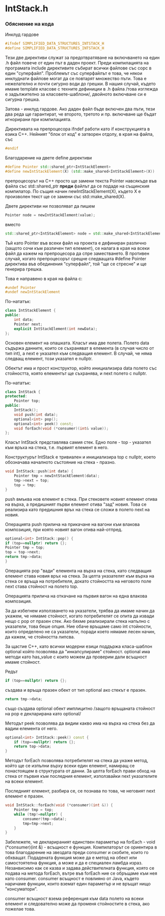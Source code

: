 # IntStack.h

### Обяснение на кода

Инклуд гардове
```c++
#ifndef SIMPLIFIED_DATA_STRUCTURES_INTSTACK_H
#define SIMPLIFIED_DATA_STRUCTURES_INTSTACK_H
```

Тези две директиви служат за предотвратяване на включването на един .h файл повече от един път в даден проект. 
Преди компилацията на програмата include директивите събират всички файлове със сорс в един "суперфайл". Проблемът със 
суперфайлът е това, че някои инклуднати файлове могат да се повтарят множество пъти. 
Това е нежелателно и почти сигурно води до грешки. В нашия случай, където имаме template класове с техните дефиниции 
в .h файла /това изглежда е задължително за класовете-шаблони/, двойното включване си е сигурна грешка.

Затова - инклуд гардове. Ако даден файл бъде включен два пъти, тези два реда ще гарантират, че второто, третото и пр. 
включване ще бъдат игнорирани при компилацията. 

Директивата на препроцесора ifndef работи като if конструкцията в езика C++. Нейният "блок от код" е затворен отдолу, 
в края на файла, със
```c++
#endif
```

Благодарение на двете define директиви

```c++
#define Pointer std::shared_ptr<IntStackElement>
#define newIntStackElement(X) (std::make_shared<IntStackElement>(X))
```

препроцесорът на C++ просто ще замени текста Pointer навсякъде във 
файла със std::shared_ptr<IntStackElement> **преди** файлът да се подаде на същинския компилатор.
По същия начин newIntStackElement(X), където X е произволен текст ще се замени със std::make_shared<IntStackElement>(X).

Двете директиви ни позволяват да пишем
```c++
Pointer node = newIntStackElement(value);
```
вместо 

```c++
std::shared_ptr<IntStackElement> node = std::make_shared<IntStackElement>(value);
```

Тъй като Pointer във всеки файл на проекта е дефиниран различно (защото сочи към различен тип елемент), 
се налага в края на всеки файл да кажем на препроцесора да спре заместването. В противен случай, когато препроцесорът
срещне следващата #define Pointer директива във обединения "суперфайл", той "ще се стресне" и ще генерира грешка. 

Това е направено в края на файла с: 

```c++
#undef Pointer
#undef newIntStackElement
```

По-нататък: 

```c++
class IntStackElement {
public:
    int data;
    Pointer next;
    explicit IntStackElement(int newData);
};
```

Основен елемент на опашката. Класът има две полета. Полето data съдържа данните, които се съхраняват в елемента (в случая
число от тип int), а next е указател към следващия елемент. В случай, че няма следващ елемент, този указател е nullptr.

Обектът има и прост конструктор, който инициализира data полето със стойността, която елементът ще съхранява, и next полето 
с nullptr.

По-нататък:

```c++
class IntStack {
protected:
    Pointer top;
public:
    IntStack();
    void push(int data);
    optional<int> pop();
    optional<int> peek() const;
    void forEach(void (*consumer)(int& value));
};
```

Класът IntStack представлява самия стек. Едно поле - top - указател към връха на стека, т.е. първият елемент в него.

Конструктурът IntStack е тривиален и инициализира top с nullptr, което обозначава началното състояние на стека - празно. 

```c++
void IntStack::push(int data) {
    Pointer tmp = newIntStackElement(data);
    tmp->next = top;
    top = tmp;
}
```

push вмъква нов елемент в стека. При стековете новият елемент отива на върха, а предишният първи елемент отива "зад" новия. 
Това се реализира като предишния връх на стека се сложи в полето next на новия. 

Операцията push прилича на прикачане на вагони към влакова композиция, при която новият вагон отива най-отпред. 

```c++
optional<int> IntStack::pop() {
if (top==nullptr) return {};
Pointer tmp = top;
top = top->next;
return tmp->data;
}
```

Операцията pop "вади" елемента на върха на стека, като следващия елемент става новия връх на стека. За целта указателят 
към върха на стека се връща на потребителя, докато стойността на неговото поле next става стойност на полето top. 

Операцията прилича на откачане на първия вагон на една влакова композиция.

За да избегнем използването на указатели, трябва да имаме начин да укажем, че нямаме стойност, когато потребителят се опита
да извади нещо с pop от празен стек. Ако бяхме реализирали стека напълно с указатели, това беше опция. 
Ние обаче връщаме само int стойности, които определено не са указатели, поради което нямаме лесен начин, да кажем, 
че стойността липсва. 

За щастие C++, като всички модерни езици поддържа класа-шаблон optional който позволява да "инкапсулираме" стойност. 
optional има методи като has_value с които можем да проверим дали всъщност имаме стойност. 

Редът
```c++
if (top==nullptr) return {};
```
създава и връща празен обект от тип optional ако стекът е празен.

```c++
return tmp->data;
```

също създава optional обект имплицитно /защото връщаната стойност на pop е декларирана като optional/


Методът peek позволява да видим какво има на върха на стека без да вадим елемента от него. 
```c++
optional<int> IntStack::peek() const {
    if (top==nullptr) return {};
    return top->data;
}
```

Методът forEach позволява потребителят на стека да укаже метод, който ще се изпълни върху всеки един елемент, 
намиращ се понастоящем в структурата от данни. За целта forEach прави обход на стека от първия към последния 
елемент, използвайки next указателите на всеки елемент. 

Последният елемент, разбира се, се познава по това, че неговият next елемент е празен.

```c++
void IntStack::forEach(void (*consumer)(int &)) {
    Pointer tmp = top;
    while (tmp!=nullptr) {
        consumer(tmp->data);
        tmp=tmp->next;
    }
}
```

Забележете, че декларираният единствен параметър на forEach - void (*consumer)(int &) - всъщност е функция. Компилаторът 
се ориентира в това благодарение на звездата преди consumer и скобите, които го обхващат. Подадената функция може да е 
метод на обект или самостоятелна функция, а може и да е специален ламбда израз. Незанвисимо как се казва и задава 
действителната функция, която се подава на метода forEach, вътре във forEach ние се обръщаме към нея като consumer. 
consumer всъщност е повлияно от Java, където наричаме функции, които вземат един параметър и не връщат нищо "консуматори".

consumer всъщност взема референция към data полето на всеки елемент и следователно може да променя стойностите в стека, 
ако пожелае това.

